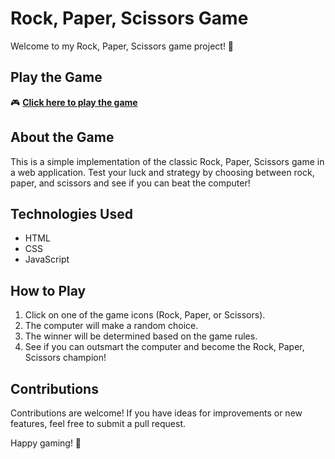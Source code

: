 # Rock, Paper, Scissors Game

Welcome to my Rock, Paper, Scissors game project! 👋

## Play the Game
🎮 **[Click here to play the game](https://keshujangid.github.io/Project-2/)**

## About the Game
This is a simple implementation of the classic Rock, Paper, Scissors game in a web application. Test your luck and strategy by choosing between rock, paper, and scissors and see if you can beat the computer!

## Technologies Used
- HTML
- CSS
- JavaScript

## How to Play
1. Click on one of the game icons (Rock, Paper, or Scissors).
2. The computer will make a random choice.
3. The winner will be determined based on the game rules.
4. See if you can outsmart the computer and become the Rock, Paper, Scissors champion!

## Contributions
Contributions are welcome! If you have ideas for improvements or new features, feel free to submit a pull request.

Happy gaming! 🎉
